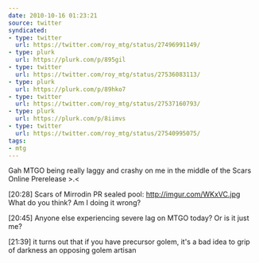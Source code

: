 ```yaml
---
date: 2010-10-16 01:23:21
source: twitter
syndicated:
- type: twitter
  url: https://twitter.com/roy_mtg/status/27496991149/
- type: plurk
  url: https://plurk.com/p/895gil
- type: twitter
  url: https://twitter.com/roy_mtg/status/27536083113/
- type: plurk
  url: https://plurk.com/p/89hko7
- type: twitter
  url: https://twitter.com/roy_mtg/status/27537160793/
- type: plurk
  url: https://plurk.com/p/8iimvs
- type: twitter
  url: https://twitter.com/roy_mtg/status/27540995075/
tags:
- mtg
---
```


Gah MTGO being really laggy and crashy on me in the middle of the Scars Online Prerelease &gt;.&lt;

[20:28] Scars of Mirrodin PR sealed pool: http://imgur.com/WKxVC.jpg What do you think? Am I doing it wrong?

[20:45] Anyone else experiencing severe lag on MTGO today? Or is it just me?

[21:39] it turns out that if you have precursor golem, it's a bad idea to grip of darkness an opposing golem artisan
